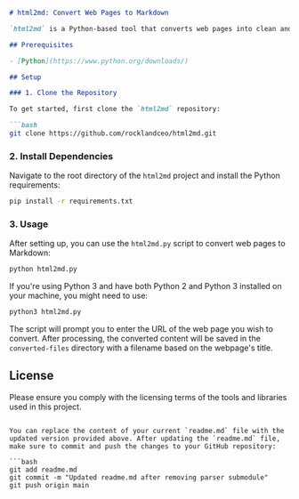 ```markdown
# html2md: Convert Web Pages to Markdown

`html2md` is a Python-based tool that converts web pages into clean and readable Markdown format.

## Prerequisites

- [Python](https://www.python.org/downloads/)

## Setup

### 1. Clone the Repository

To get started, first clone the `html2md` repository:

```bash
git clone https://github.com/rocklandceo/html2md.git
```

### 2. Install Dependencies

Navigate to the root directory of the `html2md` project and install the Python requirements:

```bash
pip install -r requirements.txt
```

### 3. Usage

After setting up, you can use the `html2md.py` script to convert web pages to Markdown:

```bash
python html2md.py
```

If you're using Python 3 and have both Python 2 and Python 3 installed on your machine, you might need to use:

```bash
python3 html2md.py
```

The script will prompt you to enter the URL of the web page you wish to convert. After processing, the converted content will be saved in the `converted-files` directory with a filename based on the webpage's title.

## License

Please ensure you comply with the licensing terms of the tools and libraries used in this project.
```

You can replace the content of your current `readme.md` file with the updated version provided above. After updating the `readme.md` file, make sure to commit and push the changes to your GitHub repository:

```bash
git add readme.md
git commit -m "Updated readme.md after removing parser submodule"
git push origin main
```
